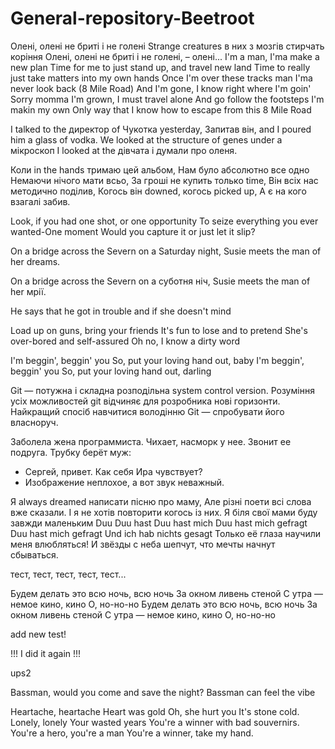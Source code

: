 # General-repository-Beetroot

Олені, олені не бриті і не голені
Strange creatures  в них з мозгів стирчать коріння
Олені, олені не бриті і не голені, – олені...
I'm a man, I'ma make a new plan
Time for me to just stand up, and travel new land
Time to really just take matters into my own hands
Once I'm over these tracks man I'ma never look back
(8 Mile Road) And I'm gone, I know right where I'm goin'
Sorry momma I'm grown, I must travel alone
And go follow the footsteps I'm makin my own
Only way that I know how to escape from this 8 Mile Road

I talked to the директор of Чукотка yesterday,
Запитав він, and I poured him a glass of vodka.
We looked at the structure of genes under a мікроскоп
I looked at the дівчата і думали про оленя.

Коли in the hands тримаю цей альбом,
Нам було абсолютно все одно
Немаючи нічого мати всьо,
За гроші не купить только time,
Він всіх нас методично поділив,
Когось він downed, когось picked up,
А є на кого взагалі забив.

Look, if you had one shot, or one opportunity
To seize everything you ever wanted-One moment
Would you capture it or just let it slip?

On a bridge across the Severn on a Saturday night,
Susie meets the man of her dreams.

On a bridge across the Severn on a суботня ніч,
Susie meets the man of her мрії.

He says that he got in trouble and if she doesn't mind

Load up on guns, bring your friends
It's fun to lose and to pretend
She's over-bored and self-assured
Oh no, I know a dirty word


I'm beggin', beggin' you
So, put your loving hand out, baby
I'm beggin', beggin' you
So, put your loving hand out, darling

Git — потужна і складна розподільна system control version.
Розуміння усіх можливостей git відчиняє для розробника нові горизонти.
Найкращий спосіб навчитися володінню Git — спробувати його власноруч.


Заболела жена программиста. Чихает, насморк у нее. Звонит ее подруга. Трубку берёт муж:
- Сергей, привет. Как себя Ира чувствует?
- Изображение неплохое, а вот звук неважный.

Я always dreamed написати пісню про маму,
Але різні поети всі слова вже сказали.
І я не хотів повторити когось із них.
Я біля свої мами буду завжди маленьким
Duu
Duu hast
Duu hast mich
Duu hast mich gefragt
Duu hast mich gefragt
Und ich hab nichts gesagt
Только её глаза научили меня влюбляться!
И звёзды с неба шепчут, что мечты начнут сбываться.

тест, тест, тест, тест, тест...

Будем делать это всю ночь, всю ночь
За окном ливень стеной
С утра — немое кино, кино
О, но-но-но
Будем делать это всю ночь, всю ночь
За окном ливень стеной
С утра — немое кино, кино
О, но-но-но

add new test!

!!! I did it again !!!

ups2

Bassman, would you come and save the night?
Bassman can feel the vibe

Heartache, heartache
Heart was gold
Oh, she hurt you
It's stone cold.
Lonely, lonely
Your wasted years
You're a winner with bad souvernirs.
You're a hero, you're a man
You're a winner, take my hand.